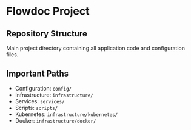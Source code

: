# Flowdoc Project

## Repository Structure
Main project directory containing all application code and configuration files.

## Important Paths
- Configuration: `config/`
- Infrastructure: `infrastructure/`
- Services: `services/`
- Scripts: `scripts/`
- Kubernetes: `infrastructure/kubernetes/`
- Docker: `infrastructure/docker/`